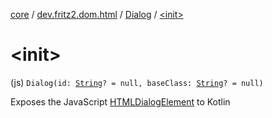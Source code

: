 [core](../../index.md) / [dev.fritz2.dom.html](../index.md) / [Dialog](index.md) / [&lt;init&gt;](./-init-.md)

# &lt;init&gt;

(js) `Dialog(id: `[`String`](https://kotlinlang.org/api/latest/jvm/stdlib/kotlin/-string/index.html)`? = null, baseClass: `[`String`](https://kotlinlang.org/api/latest/jvm/stdlib/kotlin/-string/index.html)`? = null)`

Exposes the JavaScript [HTMLDialogElement](https://developer.mozilla.org/en/docs/Web/API/HTMLDialogElement) to Kotlin

